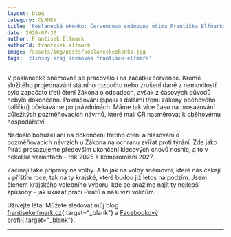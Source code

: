 ```yaml
---
layout: blog
category: CLANKY
title: 'Poslanecké okénko: Červencová sněmovna očima Františka Elfmarka'
date: 2020-07-30
author: František Elfmark
authorId: frantisek.elfmark
image: /assets/img/posts/poslaneckeokenko.jpg
tags: 'zlinsky-kraj snemovna frantisek-elfmark'
---
```

V poslanecké sněmovně se pracovalo i na začátku července. Kromě složitého projednávání státního rozpočtu nebo zrušení daně z nemovitostí bylo započato třetí čtení Zákona o odpadech, avšak z časových důvodů nebylo dokončeno. Pokračování (spolu s dalšími třemi zákony oběhového balíčku) očekáváme po prázdninách. Máme tak více času na prosazování důležitých pozměňovacích návrhů, které mají ČR nasměrovat k oběhovému hospodářství. 

Nedošlo bohužel ani na dokončení třetího čtení a hlasování o pozměňovacích návrzích u Zákona na ochranu zvířat proti týrání. Zde jako Piráti prosazujeme především ukončení klecových chovů nosnic, a to v několika variantách - rok 2025 a kompromisní 2027. 

Začínají také přípravy na volby. A to jak na volby sněmovní, které nás čekají v příštím roce, tak na ty krajské, které budou již letos na podzim. Jsem členem krajského volebního výboru, kde se snažíme najít ty nejlepší způsoby - jak ukázat práci Pirátů a naši vizi voličům. 

Užívejte léta! Můžete sledovat můj blog [frantisekelfmark.cz](https://www.frantisekelfmark.cz/){:target="_blank"} a [Facebookový profil](https://www.facebook.com/FrantisekElfmark.DiS/){:target="_blank"}.

---
